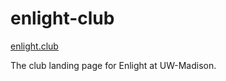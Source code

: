 enlight-club
============

[enlight.club](http://enlight.club)

The club landing page for Enlight at UW-Madison.

